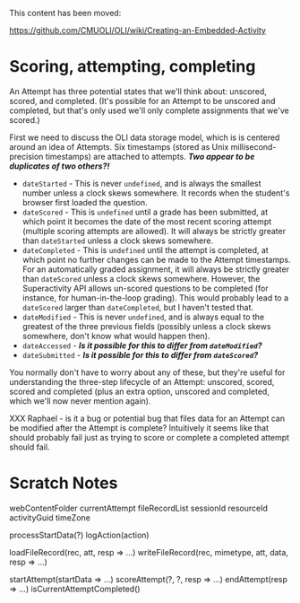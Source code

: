 This content has been moved:

https://github.com/CMUOLI/OLI/wiki/Creating-an-Embedded-Activity

Scoring, attempting, completing
===============================

An Attempt has three potential states that we'll think about: unscored, scored, and completed. (It's possible
for an Attempt to be unscored and completed, but that's only used we'll only complete assignments that we've
scored.)

First we need to discuss the OLI data storage model, which is is centered around an idea of Attempts. Six
timestamps (stored as Unix millisecond-precision timestamps) are attached to attempts. ***Two appear to be
duplicates of two others?!***

 * `dateStarted` - This is never `undefined`, and is always the smallest number unless a clock skews
   somewhere. It records when the student's browser first loaded the question.
 * `dateScored` - This is `undefined` until a grade has been submitted, at which point it becomes the date of
   the most recent scoring attempt (multiple scoring attempts are allowed). It will always be strictly greater
   than `dateStarted` unless a clock skews somewhere.
 * `dateCompleted` - This is `undefined` until the attempt is completed, at which point no further changes can
   be made to the Attempt timestamps. For an automatically graded assignment, it will always be strictly
   greater than `dateScored` unless a clock skews somewhere. However, the Superactivity API allows un-scored
   questions to be completed (for instance, for human-in-the-loop grading). This would probably lead to
   a `dateScored` larger than `dateCompleted`, but I haven't tested that.
 * `dateModified` - This is never `undefined`, and is always equal to the greatest of the three previous
   fields (possibly unless a clock skews somewhere, don't know what would happen then).
 * `dateAccessed` - ***Is it possible for this to differ from `dateModified`?***
 * `dateSubmitted` - ***Is it possible for this to differ from `dateScored`?***

You normally don't have to worry about any of these, but they're useful for understanding the three-step
lifecycle of an Attempt: unscored, scored, scored and completed (plus an extra option, unscored and completed,
which we'll now never mention again).

XXX Raphael - is it a bug or potential bug that files data for an Attempt can be modified after the Attempt is
complete? Intuitively it seems like that should probably fail just as trying to score or complete a completed
attempt should fail.


Scratch Notes
=============

webContentFolder
currentAttempt
fileRecordList
sessionId
resourceId
activityGuid
timeZone

processStartData(?)
logAction(action)

loadFileRecord(rec, att, resp => ...)
writeFileRecord(rec, mimetype, att, data, resp => ...)

startAttempt(startData => ...)
scoreAttempt(?, ?, resp => ...)
endAttempt(resp => ...)
isCurrentAttemptCompleted()
